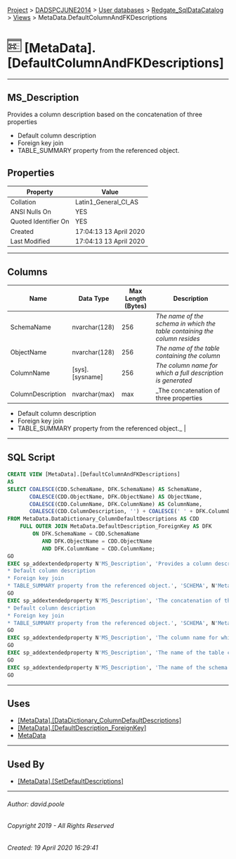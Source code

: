 #### 

[Project](../../../../index.md) > [DADSPCJUNE2014](../../../index.md) > [User databases](../../index.md) > [Redgate_SqlDataCatalog](../index.md) > [Views](Views.md) > MetaData.DefaultColumnAndFKDescriptions

# ![Views](../../../../Images/View32.png) [MetaData].[DefaultColumnAndFKDescriptions]

---

## <a name="#description"></a>MS_Description

Provides a column description based on the concatenation of three properties
* Default column description
* Foreign key join
* TABLE_SUMMARY property from the referenced object.

## <a name="#properties"></a>Properties

| Property | Value |
|---|---|
| Collation | Latin1_General_CI_AS |
| ANSI Nulls On | YES |
| Quoted Identifier On | YES |
| Created | 17:04:13 13 April 2020 |
| Last Modified | 17:04:13 13 April 2020 |


---

## <a name="#columns"></a>Columns

| Name | Data Type | Max Length (Bytes) | Description |
|---|---|---|---|
| SchemaName | nvarchar(128) | 256 | _The name of the schema in which the table containing the column resides_ |
| ObjectName | nvarchar(128) | 256 | _The name of the table containing the column_ |
| ColumnName | [sys].[sysname] | 256 | _The column name for which a full description is generated_ |
| ColumnDescription | nvarchar(max) | max | _The concatenation of three properties
* Default column description
* Foreign key join
* TABLE_SUMMARY property from the referenced object._ |


---

## <a name="#sqlscript"></a>SQL Script

```sql
CREATE VIEW [MetaData].[DefaultColumnAndFKDescriptions]
AS
SELECT COALESCE(CDD.SchemaName, DFK.SchemaName) AS SchemaName,
       COALESCE(CDD.ObjectName, DFK.ObjectName) AS ObjectName,
       COALESCE(CDD.ColumnName, DFK.ColumnName) AS ColumnName,
       COALESCE(CDD.ColumnDescription, '') + COALESCE(' ' + DFK.ColumnDescription, '') AS ColumnDescription
FROM MetaData.DataDictionary_ColumnDefaultDescriptions AS CDD
    FULL OUTER JOIN MetaData.DefaultDescription_ForeignKey AS DFK
        ON DFK.SchemaName = CDD.SchemaName
           AND DFK.ObjectName = CDD.ObjectName
           AND DFK.ColumnName = CDD.ColumnName;
GO
EXEC sp_addextendedproperty N'MS_Description', 'Provides a column description based on the concatenation of three properties
* Default column description
* Foreign key join
* TABLE_SUMMARY property from the referenced object.', 'SCHEMA', N'MetaData', 'VIEW', N'DefaultColumnAndFKDescriptions', NULL, NULL
GO
EXEC sp_addextendedproperty N'MS_Description', 'The concatenation of three properties
* Default column description
* Foreign key join
* TABLE_SUMMARY property from the referenced object.', 'SCHEMA', N'MetaData', 'VIEW', N'DefaultColumnAndFKDescriptions', 'COLUMN', N'ColumnDescription'
GO
EXEC sp_addextendedproperty N'MS_Description', 'The column name for which a full description is generated', 'SCHEMA', N'MetaData', 'VIEW', N'DefaultColumnAndFKDescriptions', 'COLUMN', N'ColumnName'
GO
EXEC sp_addextendedproperty N'MS_Description', 'The name of the table containing the column', 'SCHEMA', N'MetaData', 'VIEW', N'DefaultColumnAndFKDescriptions', 'COLUMN', N'ObjectName'
GO
EXEC sp_addextendedproperty N'MS_Description', 'The name of the schema in which the table containing the column resides', 'SCHEMA', N'MetaData', 'VIEW', N'DefaultColumnAndFKDescriptions', 'COLUMN', N'SchemaName'
GO

```


---

## <a name="#uses"></a>Uses

* [[MetaData].[DataDictionary_ColumnDefaultDescriptions]](DataDictionary_ColumnDefaultDescriptions.md)
* [[MetaData].[DefaultDescription_ForeignKey]](DefaultDescription_ForeignKey.md)
* [MetaData](../Security/Schemas/MetaData.md)


---

## <a name="#usedby"></a>Used By

* [[MetaData].[SetDefaultDescriptions]](../Programmability/Stored_Procedures/SetDefaultDescriptions.md)


---

###### Author:  david.poole

###### Copyright 2019 - All Rights Reserved

###### Created: 19 April 2020 16:29:41

